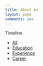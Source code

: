 ```yaml
---
title: About me
layout: page
comments: yes
---
```


<div class="navbar" id="timeline-navbar">
	<div class="navbar-inner">
		<span class="brand">Timeline</span>
		<ul class="nav">
			<li class="active"><a href="javascript:void(0);" data-filter="all">All</a></li>
			<li><a href="javascript:void(0);" data-filter="education">Education</a></li>
			<li><a href="javascript:void(0);" data-filter="experience">Experience</a></li>
			<li><a href="javascript:void(0);" data-filter="career">Career</a></li>
		</ul>
	</div>
</div>

<ol id="timeline">
	<!--
	<li class="event experience">
		<p class="title"><i class="icon-globe"></i> Visited Vietnam & Venezuela</p>
		<time>May - June 2013</time>
	</li>
	
	<li class="event education">
		<p class="title">
			<a href="http://www.linkedin.com/in/danielsposito" target="_blank"><i class="icon-book"></i></a>
			MBA, MIS & Entrepreneurship
		</p>
		<p class="subtitle">University of Oklahoma</p>
		<time>May 2013</time>
	</li>
	
	<li class="event experience">
		<p class="title"><i class="icon-globe"></i> Spent 3 Months in Vietnam</p>
		<time>May - August 2012</time>
	</li>
	
	<li class="event experience">
		<p class="title"><i class="icon-globe"></i> Began iOS Development</p>
		<time>April 2012</time>
	</li>
	
	<li class="event career">
		<p class="title">
			<a href="http://www.linkedin.com/in/danielsposito#profile-experience" target="_blank"><i class="icon-briefcase"></i></a>
			New Position at ONEsite, Inc
		</p>
		<p class="subtitle">Senior Software Developer</p>
		<time>April 2012 - Present</time>
	</li>
	
	<li class="event experience">
		<p class="title">
			<a href="http://www.linkedin.com/in/danielsposito#profile-organizations" target="_blank"><i class="icon-globe"></i></a>
			Joined Toastmasters
		</p>
		<time>April 2012</time>
	</li>
	
	<li class="event experience">
		<p class="title"><i class="icon-globe"></i> &hearts;</p>
		<time>April 2011</time>
	</li>
	
	<li class="event experience">
		<p class="title"><i class="icon-globe"></i> Began Learning to Play Piano</p>
		<p class="subtitle">Yamaha P-85, Weighted-Keys</p>
		<time>January 2010</time>
	</li>
	
	<li class="event experience">
		<p class="title"><i class="icon-globe"></i> Sky Diving!</p>
		<p class="subtitle">10,000 ft, Cushing, OK</p>
		<time>May 2009</time>
	</li>
	
	<li class="event education">
		<p class="title">
			<a href="http://www.linkedin.com/in/danielsposito" target="_blank"><i class="icon-book"></i></a>
			BBA, MIS & Entrepreneurship
		</p>
		<p class="subtitle">University of Oklahoma</p>
		<time>May 2009</time>
	</li>
	
	<li class="event career">
		<p class="title">
			<a href="http://www.linkedin.com/in/danielsposito#profile-experience" target="_blank"><i class="icon-briefcase"></i></a>
			Began Working at ONEsite, Inc
		</p>
		<p class="subtitle">Software Developer</p>
		<time>May 2008 - April 2012</time>
	</li>
	
	<li class="event experience">
		<p class="title"><i class="icon-globe"></i> Began PHP, MySQL Development</p>
		<time>August 2006</time>
	</li>
	
	<li class="event experience">
		<p class="title"><i class="icon-globe"></i> My First Apple Product</p>
		<p class="subtitle">iPod Color, 20GB</p>
		<time>August 2005</time>
	</li>
	
	<li class="event education">
		<p class="title"><i class="icon-book"></i> High School Diploma</p>
		<p class="subtitle">Edmond North High School</p>
		<time>May 2005</time>
	</li>
	
	<li class="event experience">
		<p class="title"><i class="icon-globe"></i> Learned to Drive Stick-shift</p>
		<time>August 2004</time>
	</li>
	
	<li class="event career">
		<p class="title">
			<a href="http://www.linkedin.com/in/danielsposito#profile-experience" target="_blank"><i class="icon-briefcase"></i></a>
			Began Working at TCIM Services
		</p>
		<p class="subtitle">Sales Representative</p>
		<time>March 2004 - April 2008</time>
	</li>
	
	<li class="event experience">
		<p class="title">
			<a href="http://www.twwn.net" target="_blank"><i class="icon-globe"></i></a>
			Launched My First Website
		</p>
		<p class="subtitle">The Wireless Wizarding Network</p>
		<time>August 2003</time>
	</li>
	
	<li class="event experience">
		<p class="title"><i class="icon-globe"></i> Launched My First PC Game</p>
		<p class="subtitle">GameMaker Software</p>
		<time>June 2003</time>
	</li>
	
	<li class="event experience">
		<p class="title"><i class="icon-globe"></i> Began Learning HTML</p>
		<time>August 2002</time>
	</li>
	
	<li class="event experience">
		<p class="title"><i class="icon-globe"></i> My First Harry Potter Book</p>
		<time>September 1999</time>
	</li>
-->
	<li class="event career">
		<p class="title">
			<a href="http://www.linkedin.com/company/1901336?trk=tyah" target="_blank"><i class="icon-briefcase"></i></a>
			Internship in ReportLinker.com
		</p>
		<p class="subtitle">Frontend and Android Development Intern</p>
		<time>June 2013 - Present</time>
	</li>

	<li class="event education">
		<p class="title">
			<a href="http://www.mines-nancy.univ-lorraine.fr/" target="_blank">
			<i class="icon-book"></i></a>University Engineer</p>
		<p class="subtitle">Ecole des Mines de Nancy</p>
		<time>September 2012</time>
	</li>

	<li class="event career">
		<p class="title">
			<a href="https://labs.ericsson.com/" target="_blank"><i class="icon-briefcase"></i></a>
			Internship in Ericsson Labs
		</p>
		<p class="subtitle">Lab APIs Test Intern</p>
		<time>December 2011 - Feberuary 2012</time>
	</li>

	<li class="event experience">
		<p class="title">
			<a href="http://jiajiao.sjtu.edu.cn/" target="_blank">
			<i class="icon-globe"></i></a>President of Tutor Center in SJTU
		</p>
		<time>January 2011 - December 2011</time>
	</li>

	<li class="event experience">
		<p class="title">
			<a href="http://siyuan.sjtu.edu.cn/" target="_blank">
				<i class="icon-globe"></i>
			</a>
			Volunteer Teacher in Yunnan
		</p>
		<time>July 2010 - August 2010</time>
	</li>

	<li class="event education">
		<p class="title">
			<a href="http://www.sjtu.edu.cn/"><i class="icon-book"></i></a>University</p>
		<p class="subtitle">Shanghai Jiaotong University</p>
		<time>September 2009</time>
	</li>

	<li class="event education">
		<p class="title">
			<a href="http://www.rgzx.net.cn/"><i class="icon-book"></i></a>High School
		</p>
		<p class="subtitle">Jiangsu Rugao High School</p>
		<time>September 2006</time>
	</li>
	
	<li class="event education">
		<p class="title">
			<a href="http://rgsycz.jsrgjy.net/xkjs/yw/"><i class="icon-book"></i></a>Junior High School
		</p>
		<p class="subtitle">Rugao Experimental Junior High School</p>
		<time>September 2003</time>
	</li>
	
	<li class="event experience">
		<p class="title"><i class="icon-globe"></i>Hello World!</p>
		<time>June 1991</time>
	</li>
</ol>




